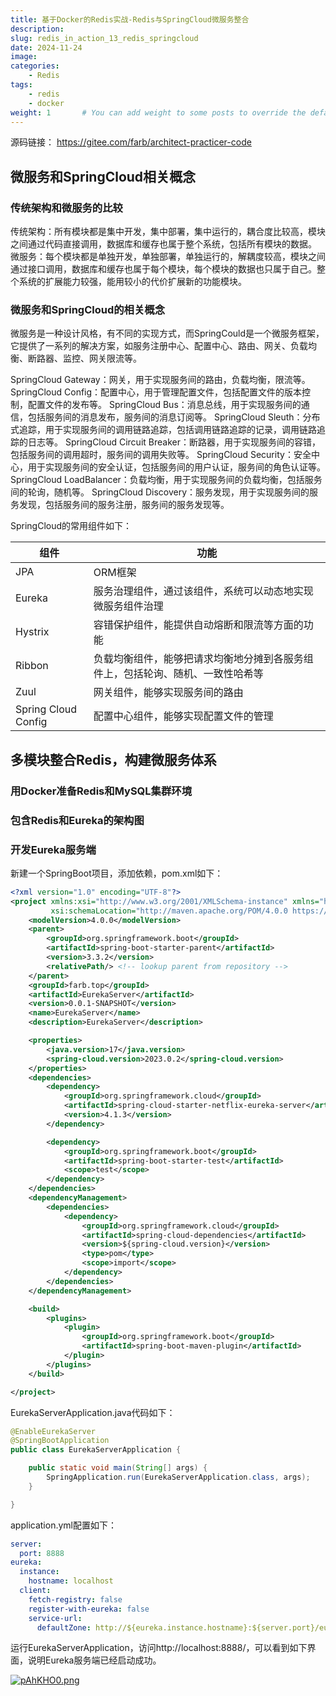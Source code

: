 ```yaml
---
title: 基于Docker的Redis实战-Redis与SpringCloud微服务整合
description:
slug: redis_in_action_13_redis_springcloud
date: 2024-11-24
image: 
categories:
    - Redis
tags:
    - redis
    - docker
weight: 1       # You can add weight to some posts to override the default sorting (date descending)
---
```

源码链接： https://gitee.com/farb/architect-practicer-code 

## 微服务和SpringCloud相关概念

### 传统架构和微服务的比较

传统架构：所有模块都是集中开发，集中部署，集中运行的，耦合度比较高，模块之间通过代码直接调用，数据库和缓存也属于整个系统，包括所有模块的数据。
微服务：每个模块都是单独开发，单独部署，单独运行的，解耦度较高，模块之间通过接口调用，数据库和缓存也属于每个模块，每个模块的数据也只属于自己。整个系统的扩展能力较强，能用较小的代价扩展新的功能模块。

### 微服务和SpringCloud的相关概念
微服务是一种设计风格，有不同的实现方式，而SpringCould是一个微服务框架，它提供了一系列的解决方案，如服务注册中心、配置中心、路由、网关、负载均衡、断路器、监控、网关限流等。

SpringCloud Gateway：网关，用于实现服务间的路由，负载均衡，限流等。
SpringCloud Config：配置中心，用于管理配置文件，包括配置文件的版本控制，配置文件的发布等。
SpringCloud Bus：消息总线，用于实现服务间的通信，包括服务间的消息发布，服务间的消息订阅等。
SpringCloud Sleuth：分布式追踪，用于实现服务间的调用链路追踪，包括调用链路追踪的记录，调用链路追踪的日志等。
SpringCloud Circuit Breaker：断路器，用于实现服务间的容错，包括服务间的调用超时，服务间的调用失败等。
SpringCloud Security：安全中心，用于实现服务间的安全认证，包括服务间的用户认证，服务间的角色认证等。
SpringCloud LoadBalancer：负载均衡，用于实现服务间的负载均衡，包括服务间的轮询，随机等。
SpringCloud Discovery：服务发现，用于实现服务间的服务发现，包括服务间的服务注册，服务间的服务发现等。

SpringCloud的常用组件如下：

|组件|功能|
|--|--|
|JPA|ORM框架|
|Eureka|服务治理组件，通过该组件，系统可以动态地实现微服务组件治理|
|Hystrix|容错保护组件，能提供自动熔断和限流等方面的功能|
|Ribbon|负载均衡组件，能够把请求均衡地分摊到各服务组件上，包括轮询、随机、一致性哈希等|
|Zuul|网关组件，能够实现服务间的路由|
|Spring Cloud Config|配置中心组件，能够实现配置文件的管理|


## 多模块整合Redis，构建微服务体系

### 用Docker准备Redis和MySQL集群环境

### 包含Redis和Eureka的架构图

### 开发Eureka服务端

新建一个SpringBoot项目，添加依赖，pom.xml如下：

```xml
<?xml version="1.0" encoding="UTF-8"?>
<project xmlns:xsi="http://www.w3.org/2001/XMLSchema-instance" xmlns="http://maven.apache.org/POM/4.0.0"
         xsi:schemaLocation="http://maven.apache.org/POM/4.0.0 https://maven.apache.org/xsd/maven-4.0.0.xsd">
    <modelVersion>4.0.0</modelVersion>
    <parent>
        <groupId>org.springframework.boot</groupId>
        <artifactId>spring-boot-starter-parent</artifactId>
        <version>3.3.2</version>
        <relativePath/> <!-- lookup parent from repository -->
    </parent>
    <groupId>farb.top</groupId>
    <artifactId>EurekaServer</artifactId>
    <version>0.0.1-SNAPSHOT</version>
    <name>EurekaServer</name>
    <description>EurekaServer</description>

    <properties>
        <java.version>17</java.version>
        <spring-cloud.version>2023.0.2</spring-cloud.version>
    </properties>
    <dependencies>
        <dependency>
            <groupId>org.springframework.cloud</groupId>
            <artifactId>spring-cloud-starter-netflix-eureka-server</artifactId>
            <version>4.1.3</version>
        </dependency>

        <dependency>
            <groupId>org.springframework.boot</groupId>
            <artifactId>spring-boot-starter-test</artifactId>
            <scope>test</scope>
        </dependency>
    </dependencies>
    <dependencyManagement>
        <dependencies>
            <dependency>
                <groupId>org.springframework.cloud</groupId>
                <artifactId>spring-cloud-dependencies</artifactId>
                <version>${spring-cloud.version}</version>
                <type>pom</type>
                <scope>import</scope>
            </dependency>
        </dependencies>
    </dependencyManagement>

    <build>
        <plugins>
            <plugin>
                <groupId>org.springframework.boot</groupId>
                <artifactId>spring-boot-maven-plugin</artifactId>
            </plugin>
        </plugins>
    </build>

</project>

```

EurekaServerApplication.java代码如下：

```java
@EnableEurekaServer
@SpringBootApplication
public class EurekaServerApplication {

    public static void main(String[] args) {
        SpringApplication.run(EurekaServerApplication.class, args);
    }

}
```

application.yml配置如下：

```yml
server:
  port: 8888
eureka:
  instance:
    hostname: localhost
  client:
    fetch-registry: false
    register-with-eureka: false 
    service-url:
      defaultZone: http://${eureka.instance.hostname}:${server.port}/eureka
```

运行EurekaServerApplication，访问http://localhost:8888/，可以看到如下界面，说明Eureka服务端已经启动成功。

[![pAhKHO0.png](https://s21.ax1x.com/2024/11/24/pAhKHO0.png)](https://imgse.com/i/pAhKHO0)
